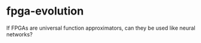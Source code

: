 # fpga-evolution
If FPGAs are universal function approximators, can they be used like neural networks?
